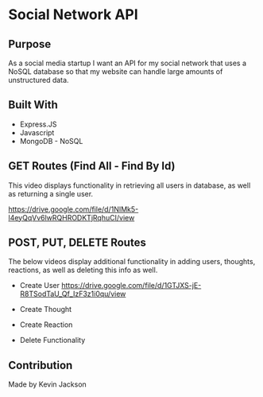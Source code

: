 # Social Network API

## Purpose
As a social media startup I want an API for my social network that uses a NoSQL database so that my website can handle large amounts of unstructured data.

## Built With 
* Express.JS
* Javascript
* MongoDB - NoSQL

## GET Routes (Find All - Find By Id)

This video displays functionality in retrieving all users in database, as well as returning a single user.

https://drive.google.com/file/d/1NIMk5-l4eyQqVv6lwRQHRODKTjRqhuCI/view

## POST, PUT, DELETE Routes

The below videos display additional functionality in adding users, thoughts, reactions, as well as deleting this info as well.

* Create User
https://drive.google.com/file/d/1GTJXS-jE-R8TSodTaU_Qf_IzF3z1i0qu/view


* Create Thought


* Create Reaction


* Delete Functionality



## Contribution
Made by Kevin Jackson
